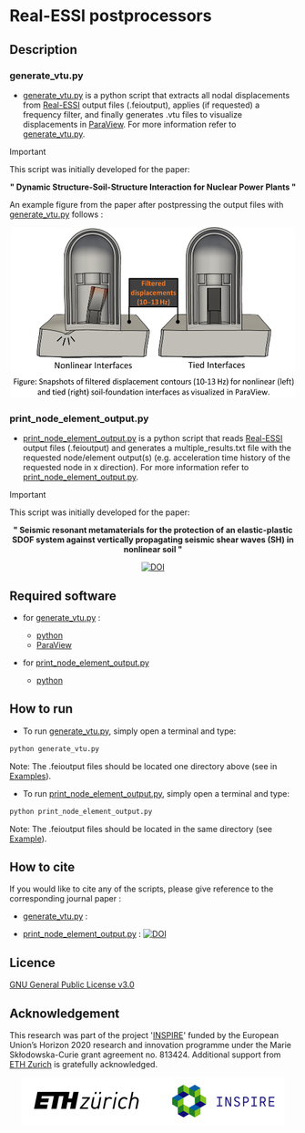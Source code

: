 # Real-ESSI postprocessors


## Description

### generate_vtu.py

- [generate_vtu.py](./generate_vtu_files/generate_vtu.py) is a python script that extracts all nodal displacements from [Real-ESSI](http://real-essi.info/) output files (.feioutput), applies (if requested) a frequency filter, and finally generates .vtu files to visualize displacements in [ParaView](https://www.paraview.org/). For more information refer to [generate_vtu.py](./generate_vtu_files/generate_vtu.py).

>[!IMPORTANT]
>This script was initially developed for the paper: 

<p align="center">
<strong>" Dynamic Structure-Soil-Structure Interaction for Nuclear Power Plants "</strong>
</p>

An example figure from the paper after postpressing the output files with [generate_vtu.py](./generate_vtu_files/generate_vtu.py) follows :

<p align="center">
  <img src="https://github.com/ConstantinosKanellopoulos/images_for_my_repo/blob/master/NPP_reactor_tied_and_nonlinear_interfaces_filtered.png" width="500" height="300" >
</p>

<!-- <p align="center">
<strong>Figure: Snapshots of filtered displacement contours (10-13 Hz) for nonlinear (left) and tied (right) soil-NPP reactor building interfaces.</strong>
</p> -->



### print_node_element_output.py

- [print_node_element_output.py](print_node-or-element_outputs/print_node_element_output.py) is a python script that reads [Real-ESSI](http://real-essi.info/) output files (.feioutput) and generates a multiple_results.txt file with the requested node/element output(s) (e.g. acceleration time history of the requested node in x direction). For more information refer to [print_node_element_output.py](print_node-or-element_outputs/print_node_element_output.py).

>[!IMPORTANT]
>This script was initially developed for the paper: 

<!-- <p align="center">
  <strong><a href="https://doi.org/10.1016/j.soildyn.2022.107366">Seismic resonant metamaterials for the protection of an elastic-plastic SDOF system against vertically propagating seismic shear waves (SH) in nonlinear soil</a></strong>
</p> -->

<p align="center">
  <strong>" Seismic resonant metamaterials for the protection of an elastic-plastic SDOF system against vertically propagating seismic shear waves (SH) in nonlinear soil "</strong>
</p>

<p align="center">
  <a href="https://doi.org/10.1016/j.soildyn.2022.107366">
    <img src="https://img.shields.io/badge/DOI-10.1016%2Fj.soildyn.2022.107366-purple" alt="DOI">
  </a>
</p>



## Required software

- for [generate_vtu.py](./generate_vtu_files/generate_vtu.py) :
  - [python](https://www.python.org/)
  - [ParaView](https://www.paraview.org/)

- for [print_node_element_output.py](print_node-or-element_outputs/print_node_element_output.py)
  - [python](https://www.python.org/)



## How to run

- To run [generate_vtu.py](./generate_vtu_files/generate_vtu.py), simply open a terminal and type:

```bash
python generate_vtu.py
```
Note: The .feioutput files should be located one directory above (see in [Examples](./generate_vtu_files/Examples)).

- To run [print_node_element_output.py](print_node-or-element_outputs/print_node_element_output.py), simply open a terminal and type:

```bash
python print_node_element_output.py
```
Note: The .feioutput files should be located in the same directory (see [Example](./print_node-or-element_outputs/Example)).



## How to cite

If you would like to cite any of the scripts, please give reference to the corresponding journal paper :

- [generate_vtu.py](./generate_vtu_files/generate_vtu.py) :

- [print_node_element_output.py](print_node-or-element_outputs/print_node_element_output.py) : 
  [![DOI](https://img.shields.io/badge/DOI-10.1016%2Fj.soildyn.2022.107366-purple)](https://doi.org/10.1016/j.soildyn.2022.107366)



## Licence

[GNU General Public License v3.0](./COPYING)



## Acknowledgement

This research was part of the project '[INSPIRE](https://itn-inspire.eu/)' funded by the European Union’s Horizon 2020 research and innovation programme under the Marie Skłodowska-Curie grant agreement no. 813424. Additional support from [ETH Zurich](https://ethz.ch/en.html) is gratefully acknowledged.

<!-- <img align="center" src="https://github.com/ConstantinosKanellopoulos/images_for_my_repo/blob/master/logos.png"> -->

<p align="center">
  <img src="https://github.com/ConstantinosKanellopoulos/images_for_my_repo/blob/master/logos.png">
</p>


